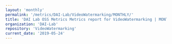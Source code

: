 ```yaml
---
layout: 'monthly'
permalink: '/metrics/DAI-Lab/VideoWatermarking/MONTHLY/'
title: 'DAI Lab OSS Metrics Metrics report for VideoWatermarking | MONTHLY-REPORT-2019-05-24'
organization: 'DAI-Lab'
repository: 'VideoWatermarking'
current_date: '2019-05-24'
---
```

